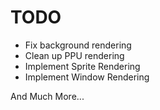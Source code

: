 # TODO

- Fix background rendering
- Clean up PPU rendering
- Implement Sprite Rendering
- Implement Window Rendering

And Much More...
